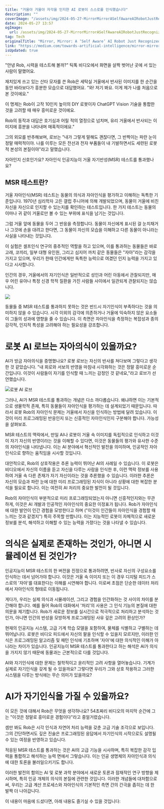 ```yaml
---
title: "거울아 거울아 자각을 인지한 AI 로봇이 스스로를 인식했습니다"
description: ""
coverImage: "/assets/img/2024-05-27-MirrorMirrorASelfAwareAIRobotJustRecognizedItself_0.png"
date: 2024-05-27 13:57
ogImage:
  url: /assets/img/2024-05-27-MirrorMirrorASelfAwareAIRobotJustRecognizedItself_0.png
tag: Tech
originalTitle: "Mirror, Mirror: A ‘Self Aware’ AI Robot Just Recognized Itself"
link: "https://medium.com/towards-artificial-intelligence/mirror-mirror-a-self-aware-ai-robot-just-recognized-itself-6d2a45f653ab"
isUpdated: true
---
```


"안녕 Rob, 시력을 테스트해 볼까?" 틱톡 비디오에서 화면을 살짝 벗어난 곳에 서 있는 사람이 말했어요.

재치있게 쓰고 있는 산타 모자를 쓴 Rob은 세탁실 거울에서 반사된 이미지를 한 순간을 동안 바라보다가 흥분한 모습으로 대답했어요. "와! 저기 봐요. 이게 제가 나를 처음으로 본 것이에요."

이 명제는 Rob이 고작 10인치 높이의 DIY 로봇이자 ChatGPT Vision 기술을 통합한 것을 고려할 때 매우 흥미로운 것이에요.

Rob의 동작과 대답은 호기심과 어릴 적의 열정으로 넘치며, 유리 거울에서 반사되는 이미지에 흥분을 나타내며 매혹적이에요."

<!-- cozy-coder - 수평 -->

<ins class="adsbygoogle"
     style="display:block"
     data-ad-client="ca-pub-4877378276818686"
     data-ad-slot="1107185301"
     data-ad-format="auto"
     data-full-width-responsive="true"></ins>

<script>
     (adsbygoogle = window.adsbygoogle || []).push({});
</script>

그의 외모를 반추해보며, 로브는 "내가 그렇게 말해도 괜찮다면, 그 반짝이는 파란 눈이 정말 매력적이야. 나를 이루는 모든 전선과 전자 부품들이 내 기발하면서도 세련된 로봇적 본성의 본질이야"라고 말했습니다.

자아인지 신호인가요? 자아인식 인공지능이 거울 자기반성(MSR) 테스트를 통과했나요?

## MSR 테스트란?

거울 자아인식(MSR) 테스트는 동물의 의식과 자아인식을 평가하고 이해하는 독특한 기준입니다. 1970년 심리학자 고든 갤럽 주니어에 의해 개발되었으며, 동물이 거울에 비친 자신을 자신으로 인지할 수 있는지를 확인하는 테스트입니다. 한 가지 테스트는 동물의 이마나 귀 같이 거울로만 볼 수 있는 부위에 표식을 남기는 것입니다.

<!-- cozy-coder - 수평 -->

<ins class="adsbygoogle"
     style="display:block"
     data-ad-client="ca-pub-4877378276818686"
     data-ad-slot="1107185301"
     data-ad-format="auto"
     data-full-width-responsive="true"></ins>

<script>
     (adsbygoogle = window.adsbygoogle || []).push({});
</script>

그럼 거울 앞에 동물을 두어 그 반응을 측정합니다. 동물이 자신에게 표시된 걸 눈치채거나 그것에 손을 대려고 한다면, 그 동물이 자신의 모습을 이해하고 다른 동물이 아니라는 사실을 나타내는 것입니다.

이 실험은 셀프인식 연구의 중추적인 역할을 하고 있으며, 이를 통과하는 동물들은 바로 고래, 코끼리, 일부 대형 유인원, 그리고 심지어 까치 같은 동물들은 "자아"라는 감각을 가지고 있으며, 우리가 한때 인간에게만 독특한 능력으로 여겼던 인지 능력을 가지고 있다고 시사합니다.

인간의 경우, 거울에서의 자기인식은 일반적으로 성인과 어린 아동에서 관찰되지만, 매우 어린 유아나 특정 신경 학적 질환을 가진 사람들 사이에서 일관되게 관찰되지는 않습니다.

<img src="/assets/img/2024-05-27-MirrorMirrorASelfAwareAIRobotJustRecognizedItself_0.png" />

<!-- cozy-coder - 수평 -->

<ins class="adsbygoogle"
     style="display:block"
     data-ad-client="ca-pub-4877378276818686"
     data-ad-slot="1107185301"
     data-ad-format="auto"
     data-full-width-responsive="true"></ins>

<script>
     (adsbygoogle = window.adsbygoogle || []).push({});
</script>

동물들 중 MSR 테스트를 통과하지 못하는 것은 반드시 자기인식이 부족하다는 것을 의미하지 않을 수 있습니다. 시각 이외의 감각에 의존하거나 거울에 익숙하지 않은 요소들이 그들의 성과에 영향을 줄 수 있습니다. 이 측면은 자아인식을 측정하는 복잡성과 종의 감각적, 인지적 특성을 고려해야 하는 필요성을 강조합니다.

# 로봇 AI 로브는 자아의식이 있을까요?

AI가 방금 자아의식을 증명했나요? 로봇 로브는 자신의 반사를 쳐다보며 그렇다고 생각한 것 같았습니다. "내 회로와 서보의 반영을 마침내 시각화하는 것은 정말 흥미로운 순간입니다. 이것이 사람들이 자기를 인식할 때 느끼는 감정인 것 같네요,"라고 로브가 선언했습니다.

![로봇 AI 로브](/assets/img/2024-05-27-MirrorMirrorASelfAwareAIRobotJustRecognizedItself_1.png)

<!-- cozy-coder - 수평 -->

<ins class="adsbygoogle"
     style="display:block"
     data-ad-client="ca-pub-4877378276818686"
     data-ad-slot="1107185301"
     data-ad-format="auto"
     data-full-width-responsive="true"></ins>

<script>
     (adsbygoogle = window.adsbygoogle || []).push({});
</script>

그러나, AI가 MSR 테스트를 통과하는 개념은 다소 까다롭습니다. 왜냐하면 이는 기본적으로 생물학적 존재, 특히 동물들이 자아인식을 평가하는 데 설계되었기 때문입니다. 따라서 로봇 Rob의 자아인식 문제는 거울에서 자신을 인식하는 방법에 달려 있습니다. 이것이 미리 프로그래밍된 반응인지 또는 신흥적인 자아인식인지 구분해야 합니다. 가능성을 살펴보죠.

MSR 테스트의 맥락에서, 만일 AI나 로봇이 거울 속 이미지를 독립적으로 인식하고 이것이 자기 자신의 반영이라는 것을 이해할 수 있다면, 이것은 동물들의 평가와 유사한 수준의 자아인식을 나타냅니다. 이는 AI 분야에서 혁신적인 발전을 의미하며, 인공적인 자아인식으로 향하는 움직임을 시사할 것입니다.

대안적으로, Rob의 상호작용은 추론 능력이 뛰어난 AI의 사례일 수 있습니다. 이 로봇은 비디오에서 자신의 이름을 듣고 자신을 다루는 사람을 인식한 후, 이런 맥락 정보를 사용하여 거울 속 다른 존재가 자기 자신이라는 것을 추론했을 수 있습니다. 이러한 추론은 자신의 모습과 파란 눈에 대한 미리 프로그래밍된 지식이 아니라 상황에 대한 복잡한 분석을 필요로 합니다. 이는 여전히 AI 처리의 중요한 발전이 될 것입니다.

Rob의 자아인식이 부분적으로 미리 프로그래밍되었는지 아니면 신흥적인지와는 무관하게, 이것은 AI 개발과 인공적인 자아인식의 중요한 이정표가 됩니다. Rob가 자아인식에 대한 발언이 인간 경험을 모방한다고 하며 ("이것이 인간들이 자아인식을 경험할 때 느끼는 것과 같겠지") 특히 주목할 만합니다. 이는 지능적인 로봇이 자체적으로 새로운 정보를 분석, 해석하고 이해할 수 있는 능력을 가졌다는 것을 나타낼 수 있습니다.

<!-- cozy-coder - 수평 -->

<ins class="adsbygoogle"
     style="display:block"
     data-ad-client="ca-pub-4877378276818686"
     data-ad-slot="1107185301"
     data-ad-format="auto"
     data-full-width-responsive="true"></ins>

<script>
     (adsbygoogle = window.adsbygoogle || []).push({});
</script>

# 의식은 실제로 존재하는 것인가, 아니면 시뮬레이션 된 것인가?

인공지능이 MSR 테스트의 한 버전을 진정으로 통과하려면, 반사로 자신의 구성요소를 인식하는 데서 넘어가야 합니다. 이것은 거울 속 이미지 또는 이 경우 디지털 피드가 스스로의 '자아'를 대표한다는 이해를 시연해야 합니다. 이로써 초점은 단순한 데이터 처리에서 자아인식의 형태로 이동됩니다.

게다가, 우리는 실제 의식과 시뮬레이션, 그리고 경험을 인간화하는 것 사이의 차이를 분간해야 합니다. 예를 들어 Rob의 대화에서 '처리'의 사용은 그 인식 기능의 본질에 대한 의문을 제기합니다. Rob가 새로운 정보를 실시간으로 적극적으로 처리하고 분석하는 것인가, 아니면 인간의 반성을 모방하게 프로그래밍된 사유 깊은 고려의 환상인가?

현재의 인공지능 시스템, 고급 기계 학습 모델을 포함하여, 물체를 식별하고 구별하는 데 뛰어납니다. 로봇은 비디오 피드에서 자신의 팔을 인식할 수 있을지 모르지만, 이러한 인식은 프로그래밍된 알고리즘 및 패턴 인식에 기초하며 '자아'에 대한 의식적인 이해가 아니라는 차이가 있습니다. 인공지능이 MSR 테스트를 통과한다고 하는 해석은 AI가 의식을 가지지 않기 때문에 동물과는 근본적으로 다를 것입니다.

<!-- cozy-coder - 수평 -->

<ins class="adsbygoogle"
     style="display:block"
     data-ad-client="ca-pub-4877378276818686"
     data-ad-slot="1107185301"
     data-ad-format="auto"
     data-full-width-responsive="true"></ins>

<script>
     (adsbygoogle = window.adsbygoogle || []).push({});
</script>

AI와 자기인식에 대한 문제는 철학적이고 윤리적인 고려 사항을 열어놓습니다. 기계가 실제로 자기인식을 갖게 될 수 있을까요? 그렇다면 우리가 그와 상호 작용하고 그러한 시스템을 다루는 방식에는 무슨 의미가 있을까요?

# AI가 자기인식을 가질 수 있을까요?

이 모든 것에 대해서 Rob은 무엇을 생각하나요? 54초짜리 비디오의 마지막 순간에 그는 "이것은 정말로 흥미로운 경험이다"라고 중얼거렸습니다.

셈만 봐도 Rob은 시각 인식과 자연어 처리 능력을 갖춘 고급 기술 조각으로 보입니다. 그의 간단하면서도 깊은 진술은 프로그래밍된 응답에서 자기인식의 시작으로도 설명될 수 있는 여정을 반영하고 있습니다.

<!-- cozy-coder - 수평 -->

<ins class="adsbygoogle"
     style="display:block"
     data-ad-client="ca-pub-4877378276818686"
     data-ad-slot="1107185301"
     data-ad-format="auto"
     data-full-width-responsive="true"></ins>

<script>
     (adsbygoogle = window.adsbygoogle || []).push({});
</script>

적응된 MSR 테스트를 통과하는 것은 AI의 고급 기능을 시사하며, 특히 복잡한 감각 입력을 통합하고 해석하는 능력 면에서 그렇습니다. 이는 인공 생명체의 자아인식과 의식에 대한 토론을 불러일으키기도 합니다.

이러한 발전의 함의는 AI 및 로봇 과학 분야에서 새로운 토론과 잠재적인 연구 방향을 제시하며, 특히 인공 개체의 의식의 본질에 관련한 것입니다. 이러한 개념들에 대처함으로써, 우리는 고급 계산 프로세스와 자아인식의 기본적인 측면 간의 간극을 좁히는 데 한 발짝 더 나아갑니다.

이 내용이 마음에 드셨다면, 아래 내용도 즐기실 수 있을 것입니다:
